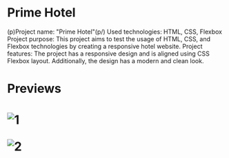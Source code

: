 # Prime Hotel

(p)Project name: "Prime Hotel"(p/)
Used technologies: HTML, CSS, Flexbox
Project purpose: This project aims to test the usage of HTML, CSS, and Flexbox technologies by creating a responsive hotel website.
Project features: The project has a responsive design and is aligned using CSS Flexbox layout. Additionally, the design has a modern and clean look.


<h1>Previews <h1/>
  
  ![1](https://user-images.githubusercontent.com/131825152/234453322-d49802a7-499e-49b0-8c1c-859bfb8bb123.jpg)

![2](https://user-images.githubusercontent.com/131825152/234455009-bb3793ad-03b9-49ea-b08d-bfb5e4dc7450.jpg)

